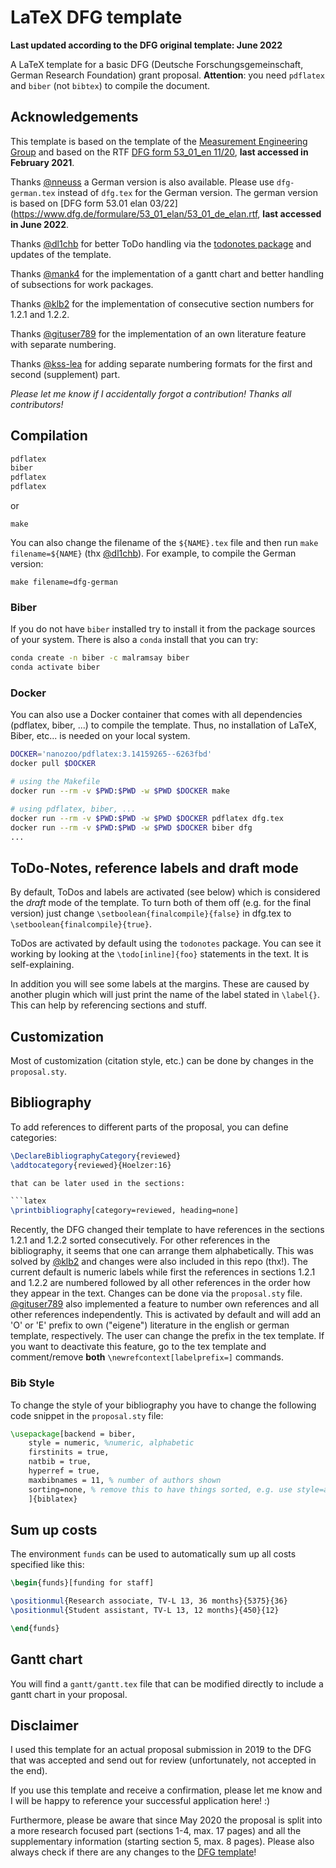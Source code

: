 # LaTeX DFG template 

__Last updated according to the DFG original template: June 2022__

A LaTeX template for a basic DFG (Deutsche Forschungsgemeinschaft, German Research Foundation) grant proposal. __Attention__: you need ``pdflatex`` and ``biber`` (not ``bibtex``) to compile the document. 

## Acknowledgements

This template is based on the template of the [Measurement Engineering Group](https://github.com/emtpb/proposal_dfg) and based on the RTF [DFG form 53_01_en 11/20](http://www.dfg.de/formulare/53_01_elan/53_01_en_elan.rtf), __last accessed in February 2021__.

Thanks [@nneuss](https://github.com/nneuss) a German version is also available. Please use `dfg-german.tex` instead of `dfg.tex` for the German version. The german version is based on [DFG form 53.01 elan 03/22](https://www.dfg.de/formulare/53_01_elan/53_01_de_elan.rtf, __last accessed in June 2022__.

Thanks [@dl1chb](https://github.com/dl1chb) for better ToDo handling via the [todonotes package](https://www.ctan.org/pkg/todonotes) and updates of the template.

Thanks [@mank4](https://github.com/mank4) for the implementation of a gantt chart and better handling of subsections for work packages.

Thanks [@klb2](https://github.com/klb2/dfg-proposal-template) for the implementation of consecutive section numbers for 1.2.1 and 1.2.2.

Thanks [@gituser789](https://github.com/gituser789) for the implementation of an own literature feature with separate numbering. 

Thanks [@kss-lea](https://github.com/kss-lea) for adding separate numbering formats for the first and second (supplement) part. 

_Please let me know if I accidentally forgot a contribution! Thanks all contributors!_

## Compilation

```bash
pdflatex
biber
pdflatex
pdflatex
```
or
```
make
```

You can also change the filename of the `${NAME}.tex` file and then run `make filename=${NAME}` (thx [@dl1chb](https://github.com/dl1chb)). For example, to compile the German version: 

```
make filename=dfg-german
```

### Biber
If you do not have ``biber`` installed try to install it from the package sources of your system. There is also a ``conda`` install that you can try:

```bash
conda create -n biber -c malramsay biber 
conda activate biber
```

### Docker
You can also use a Docker container that comes with all dependencies (pdflatex, biber, ...) to compile the template. Thus, no installation of LaTeX, Biber, etc... is needed on your local system.

```bash
DOCKER='nanozoo/pdflatex:3.14159265--6263fbd'
docker pull $DOCKER

# using the Makefile
docker run --rm -v $PWD:$PWD -w $PWD $DOCKER make

# using pdflatex, biber, ... 
docker run --rm -v $PWD:$PWD -w $PWD $DOCKER pdflatex dfg.tex
docker run --rm -v $PWD:$PWD -w $PWD $DOCKER biber dfg
...
```

## ToDo-Notes, reference labels and draft mode
By default, ToDos and labels are activated (see below) which is considered the _draft_ mode of the template. To turn both of them off (e.g. for the final version) just change `\setboolean{finalcompile}{false}` in dfg.tex to `\setboolean{finalcompile}{true}`.

ToDos are activated by default using the `todonotes` package. You can see it working by looking at the `\todo[inline]{foo}` statements in the text. It is self-explaining.

In addition you will see some labels at the margins. These are caused by another plugin which will just print the name of the label stated in `\label{}`. This can help by referencing sections and stuff.


## Customization

Most of customization (citation style, etc.) can be done by changes in the `proposal.sty`.

## Bibliography

To add references to different parts of the proposal, you can define categories:

```latex
\DeclareBibliographyCategory{reviewed}
\addtocategory{reviewed}{Hoelzer:16}

that can be later used in the sections:

```latex
\printbibliography[category=reviewed, heading=none]
```

Recently, the DFG changed their template to have references in the sections 1.2.1 and 1.2.2 sorted consecutively. For other references in the bibliography, it seems that one can arrange them alphabetically. This was solved by [@klb2](https://github.com/klb2/dfg-proposal-template) and changes were also included in this repo (thx!). The current default is numeric labels while first the references in sections 1.2.1 and 1.2.2 are numbered followed by all other references in the order how they appear in the text. Changes can be done via the `proposal.sty` file. [@gituser789](https://github.com/gituser789) also implemented a feature to number own references and all other references independently. This is activated by default and will add an 'O' or 'E' prefix to own ("eigene") literature in the english or german template, respectively. The user can change the prefix in the tex template. If you want to deactivate this feature, go to the tex template and comment/remove __both__ `\newrefcontext[labelprefix=]` commands. 

### Bib Style

To change the style of your bibliography you have to change the following code snippet in the ``proposal.sty`` file:

```latex
\usepackage[backend = biber,
    style = numeric, %numeric, alphabetic
    firstinits = true,
    natbib = true,
    hyperref = true,
    maxbibnames = 11, % number of authors shown
    sorting=none, % remove this to have things sorted, e.g. use style=alphabetic
    ]{biblatex}
```

## Sum up costs

The environment `funds` can be used to automatically sum up all costs specified like this:

```latex
\begin{funds}[funding for staff]

\positionmul{Research associate, TV-L 13, 36 months}{5375}{36}
\positionmul{Student assistant, TV-L 13, 12 months}{450}{12}

\end{funds}
```

## Gantt chart

You will find a `gantt/gantt.tex` file that can be modified directly to include a gantt chart in your proposal.  

## Disclaimer

I used this template for an actual proposal submission in 2019 to the DFG that was accepted and send out for review (unfortunately, not accepted in the end). 

If you use this template and receive a confirmation, please let me know and I will be happy to reference your successful application here! :)

Furthermore, please be aware that since May 2020 the proposal is split into a more research focused part (sections 1-4, max. 17 pages) and all the supplementary information (starting section 5, max. 8 pages). Please also always check if there are any changes to the [DFG template](https://www.dfg.de/foerderung/programme/einzelfoerderung/sachbeihilfe/formulare_merkblaetter/index.jsp)!



